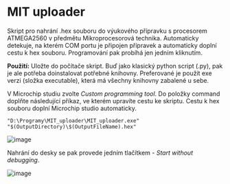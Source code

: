 # MIT uploader
Skript pro nahrání .hex souboru do výukového přípravku s procesorem ATMEGA2560 v předmětu Mikroprocesorová technika. Automaticky detekuje, na kterém COM portu je připojen přípravek a automaticky doplní cestu k hex souboru. Programování pak probíhá jen jedním kliknutím.

**Použití:**
Uložte do počítače skript. Buď jako klasický python script (.py), pak je ale potřeba doinstalovat potřebné knihovny. Preferované je použít exe verzi (složka executable), která má všechny knihovny zabalené u sebe.

V Microchip studiu zvolte *Custom programming tool*. Do položky command doplňte následující příkaz, ve kterém upravíte cestu ke skriptu. Cestu k hex souboru doplní Microchip studio automaticky.

```
"D:\Programy\MIT_uploader\MIT_uploader.exe" "$(OutputDirectory)\$(OutputFileName).hex"
```


![image](https://github.com/user-attachments/assets/86ea3461-14e2-417c-ba1c-0d9e7afb8de1)


Nahrání do desky se pak provede jedním tlačítkem  - *Start without debugging*. 

![image](https://github.com/user-attachments/assets/a7dce799-33f4-46e4-a138-5c5935524741)
